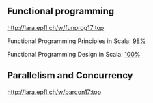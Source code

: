 ## Functional programming
http://lara.epfl.ch/w/funprog17:top

Functional Programming Principles in Scala: [98%](https://www.coursera.org/account/accomplishments/records/W5GZJF9G8XR7)

Functional Programming Design in Scala: [100%](https://www.coursera.org/account/accomplishments/records/22DHQDFN5PJL)

## Parallelism and Concurrency

http://lara.epfl.ch/w/parcon17:top
